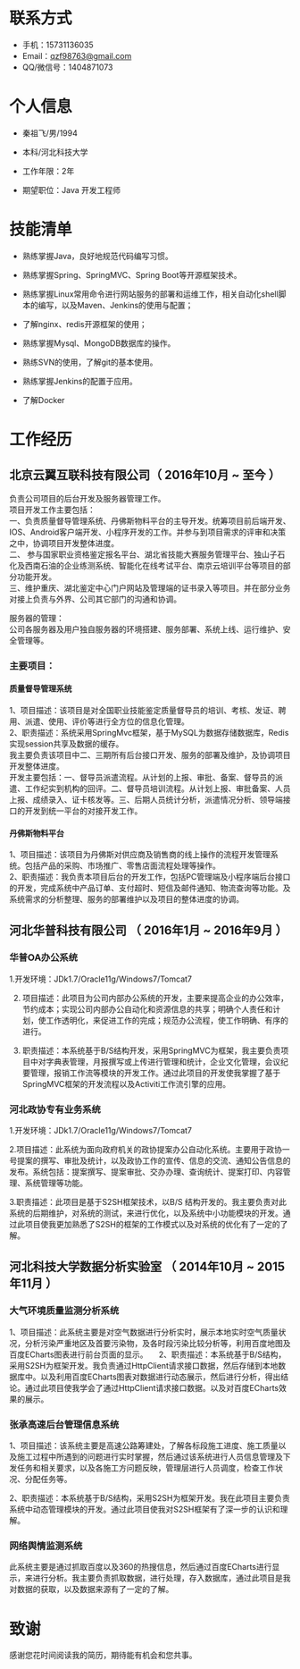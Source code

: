 
# 联系方式


- 手机：15731136035
- Email：qzf98763@gmail.com 
- QQ/微信号：1404871073

# 个人信息

 - 秦祖飞/男/1994
 - 本科/河北科技大学
 - 工作年限：2年

 - 期望职位：Java 开发工程师
 

# 技能清单

- 熟练掌握Java，良好地规范代码编写习惯。

- 熟练掌握Spring、SpringMVC、Spring Boot等开源框架技术。

- 熟练掌握Linux常用命令进行网站服务的部署和运维工作，相关自动化shell脚本的编写，以及Maven、Jenkins的使用与配置；

- 了解nginx、redis开源框架的使用；

- 熟练掌握Mysql、MongoDB数据库的操作。

- 熟练SVN的使用，了解git的基本使用。

- 熟练掌握Jenkins的配置于应用。

- 了解Docker


    
# 工作经历
## 北京云翼互联科技有限公司（ 2016年10月 ~ 至今 ）
负责公司项目的后台开发及服务器管理工作。  
项目开发工作主要包括：  
一、负责质量督导管理系统、丹佛斯物料平台的主导开发。统筹项目前后端开发、IOS、Android客户端开发、小程序开发的工作。并参与到项目需求的评审和决策之中，协调项目开发整体进度。  
二、 参与国家职业资格鉴定报名平台、湖北省技能大赛服务管理平台、独山子石化及西南石油的企业练测系统、智能化在线考试平台、南京云培训平台等项目的部分功能开发。  
三、维护重庆、湖北鉴定中心门户网站及管理端的证书录入等项目。并在部分业务对接上负责与外界、公司其它部门的沟通和协调。    

服务器的管理：  
公司各服务器及用户独自服务器的环境搭建、服务部署、系统上线、运行维护、安全管理等。  
### 主要项目：
####  质量督导管理系统
1、项目描述：该项目是对全国职业技能鉴定质量督导员的培训、考核、发证、聘用、派遣、使用、评价等进行全方位的信息化管理。  
2、职责描述：系统采用SpringMvc框架，基于MySQL为数据存储数据库，Redis实现session共享及数据的缓存。  
我主要负责该项目中二、三期所有后台接口开发、服务的部署及维护，及协调项目开发整体进度。  
开发主要包括：一、督导员派遣流程。从计划的上报、审批、备案、督导员的派遣、工作纪实到机构的回评。二、督导员培训流程。从计划上报、审批备案、人员上报、成绩录入、证卡核发等。三、后期人员统计分析，派遣情况分析、领导端接口的开发到统一平台的对接开发工作。  
#### 丹佛斯物料平台

1、项目描述：该项目为丹佛斯对供应商及销售商的线上操作的流程开发管理系统。包括产品的采购、市场推广、零售店面流程处理等操作。  
2、职责描述：我负责本项目后台的开发工作，包括PC管理端及小程序端后台接口的开发，完成系统中产品订单、支付超时、短信及邮件通知、物流查询等功能。及系统需求的分析整理、服务的部署维护以及项目的整体进度的协调。  

## 河北华普科技有限公司 （ 2016年1月 ~ 2016年9月 ）

### 华普OA办公系统 
1.开发环境：JDk1.7/Oracle11g/Windows7/Tomcat7

2. 项目描述：此项目为公司内部办公系统的开发，主要来提高企业的办公效率，节约成本；实现公司内部办公自动化和资源信息的共享；明确个人责任和计划，使工作透明化，来促进工作的完成；规范办公流程，使工作明确、有序的进行。

3. 职责描述：本系统基于B/S结构开发，采用SpringMVC为框架，我主要负责项目中对字典表管理，月报撰写或上传进行管理和统计，企业文化管理，会议纪要管理，报销工作流等模块的开发工作。通过此项目的开发使我掌握了基于SpringMVC框架的开发流程以及Activiti工作流引擎的应用。  



### 河北政协专有业务系统 
1.开发环境：JDk1.7/Oracle11g/Windows7/Tomcat7  

2.项目描述：此系统为面向政府机关的政协提案办公自动化系统。主要用于政协一号提案的撰写、审批及统计，以及政协工作的宣传、信息的交流、通知公告信息的发布。系统包括：提案撰写、提案审批、交办办理、查询统计、提案打印、内容管理、系统管理等功能。  

3.职责描述：此项目是基于S2SH框架技术，以B/S 结构开发的。我主要负责对此系统的后期维护，对系统的测试，来进行优化，以及系统中小功能模块的开发。通过此项目使我更加熟悉了S2SH的框架的工作模式以及对系统的优化有了一定的了解。  
  



 
## 河北科技大学数据分析实验室 （ 2014年10月 ~ 2015年11月 ）

### 大气环境质量监测分析系统 

 1、项目描述：此系统主要是对空气数据进行分析实时，展示本地实时空气质量状况，分析污染严重地区及首要污染物，及各时段污染比较分析等，利用百度地图及百度ECharts图表进行前台页面的显示。  
  
 2、职责描述：本系统基于B/S结构，采用S2SH为框架开发。我负责通过HttpClient请求接口数据，然后存储到本地数据库中。以及利用百度ECharts图表对数据进行动态展示，然后进行分析，得出结论。通过此项目使我学会了通过HttpClient请求接口数据。以及对百度ECharts效果的展示。



### 张承高速后台管理信息系统  

 1、项目描述：该系统主要是高速公路筹建处，了解各标段施工进度、施工质量以及施工过程中所遇到的问题进行实时掌握，然后通过该系统进行人员信息管理及下发任务和相关要求，以及各施工方问题反映，管理层进行人员调度，检查工作状况、分配任务等。

 2、职责描述：本系统基于B/S结构，采用S2SH为框架开发。我在此项目主要负责系统中动态管理模块的开发。通过此项目使我对S2SH框架有了深一步的认识和理解。


### 网络舆情监测系统
 此系统主要是通过抓取百度以及360的热搜信息，然后通过百度ECharts进行显示，来进行分析。我主要负责抓取数据，进行处理，存入数据库，通过此项目是我对数据的获取，以及数据来源有了一定的了解。

# 致谢
 感谢您花时间阅读我的简历，期待能有机会和您共事。



